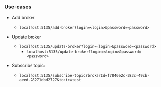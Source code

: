 
### Use-cases:
* Add broker  
  * `localhost:5135/add-broker?login=<login>&password=<password>`  

* Update broker
  * `localhost:5135/update-broker?login=<login>&password=<password>`
    * `localhost:5135/update-broker?login=<login>&password=<password>`
  
* Subscribe topic:  
  * `localhost:5135/subscribe-topic?brokerId=f7846e2c-283c-49cb-aeed-28271dbd2727&topic=test`
